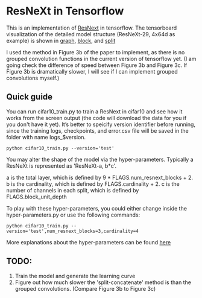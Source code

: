 # ResNeXt in Tensorflow

This is an implementation of [ResNext](https://arxiv.org/abs/1611.05431) in tensorflow. The tensorboard visualization of the detailed model structure (ResNeXt-29, 4x64d as example) is shown in [graph](https://github.com/wenxinxu/ResNeXt-in-tensorflow/blob/master/figure/graph.png), [block](https://github.com/wenxinxu/ResNeXt-in-tensorflow/blob/master/figure/graph_block.png), and [split](https://github.com/wenxinxu/ResNeXt-in-tensorflow/blob/master/figure/graph_block_split.png)

I used the method in Figure 3b of the paper to implement, as there is no grouped convolution functions in the current version of tensorflow yet. (I am going check the difference of speed between Figure 3b and Figure 3c. If Figure 3b is dramatically slower, I will see if I can implement grouped convolutions myself.)

## Quick guide

You can run cifar10_train.py to train a ResNext in cifar10 and see how it works from the screen output (the code will download the data for you if you don't have it yet). It’s better to speicify version identifier before running, since the training logs, checkpoints, and error.csv file will be saved in the folder with name logs_$version. 

`python cifar10_train.py --version='test'`

You may alter the shape of the model via the hyper-parameters. Typically a ResNeXt is represented as 'ResNeXt-a, b*c'. 

a is the total layer, which is defined by 9 * FLAGS.num_resnext_blocks + 2.
b is the cardinality, which is defined by FLAGS.cardinality + 2.
c is the number of channels in each split, which is defined by FLAGS.block_unit_depth

To play with these hyper-parameters, you could either change inside the hyper-parameters.py or use the following commands:
```
python cifar10_train.py --version='test',num_resnext_blocks=3,cardinality=4
```
More explanations about the hyper-parameters can be found [here](https://github.com/wenxinxu/resnet-in-tensorflow)

## TODO:
1. Train the model and generate the learning curve
2. Figure out how much slower the 'split-concatenate' method is than the grouped convolutions. (Compare Figure 3b to Figure 3c) 
